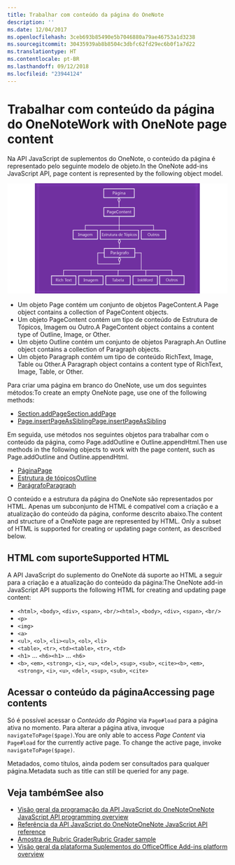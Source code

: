 ```yaml
---
title: Trabalhar com conteúdo da página do OneNote
description: ''
ms.date: 12/04/2017
ms.openlocfilehash: 3ceb693b85490e5b7046880a79ae46753a1d3238
ms.sourcegitcommit: 30435939ab8b8504c3dbfc62fd29ec6b0f1a7d22
ms.translationtype: HT
ms.contentlocale: pt-BR
ms.lasthandoff: 09/12/2018
ms.locfileid: "23944124"
---
```

# <a name="work-with-onenote-page-content"></a><span data-ttu-id="8203d-102">Trabalhar com conteúdo da página do OneNote</span><span class="sxs-lookup"><span data-stu-id="8203d-102">Work with OneNote page content</span></span> 

<span data-ttu-id="8203d-103">Na API JavaScript de suplementos do OneNote, o conteúdo da página é representado pelo seguinte modelo de objeto.</span><span class="sxs-lookup"><span data-stu-id="8203d-103">In the OneNote add-ins JavaScript API, page content is represented by the following object model.</span></span>

  ![Diagrama do modelo de objeto da página do OneNote](../images/one-note-om-page.png)

- <span data-ttu-id="8203d-105">Um objeto Page contém um conjunto de objetos PageContent.</span><span class="sxs-lookup"><span data-stu-id="8203d-105">A Page object contains a collection of PageContent objects.</span></span>
- <span data-ttu-id="8203d-106">Um objeto PageContent contém um tipo de conteúdo de Estrutura de Tópicos, Imagem ou Outro.</span><span class="sxs-lookup"><span data-stu-id="8203d-106">A PageContent object contains a content type of Outline, Image, or Other.</span></span>
- <span data-ttu-id="8203d-107">Um objeto Outline contém um conjunto de objetos Paragraph.</span><span class="sxs-lookup"><span data-stu-id="8203d-107">An Outline object contains a collection of Paragraph objects.</span></span>
- <span data-ttu-id="8203d-108">Um objeto Paragraph contém um tipo de conteúdo RichText, Image, Table ou Other.</span><span class="sxs-lookup"><span data-stu-id="8203d-108">A Paragraph object contains a content type of RichText, Image, Table, or Other.</span></span>

<span data-ttu-id="8203d-109">Para criar uma página em branco do OneNote, use um dos seguintes métodos:</span><span class="sxs-lookup"><span data-stu-id="8203d-109">To create an empty OneNote page, use one of the following methods:</span></span>

- [<span data-ttu-id="8203d-110">Section.addPage</span><span class="sxs-lookup"><span data-stu-id="8203d-110">Section.addPage</span></span>](https://docs.microsoft.com/javascript/api/onenote/onenote.section?view=office-js#addpage-title-)
- [<span data-ttu-id="8203d-111">Page.insertPageAsSibling</span><span class="sxs-lookup"><span data-stu-id="8203d-111">Page.insertPageAsSibling</span></span>](https://docs.microsoft.com/javascript/api/onenote/onenote.section?view=office-js#insertsectionassibling-location--title-)

<span data-ttu-id="8203d-112">Em seguida, use métodos nos seguintes objetos para trabalhar com o conteúdo da página, como Page.addOutline e Outline.appendHtml.</span><span class="sxs-lookup"><span data-stu-id="8203d-112">Then use methods in the following objects to work with the page content, such as Page.addOutline and Outline.appendHtml.</span></span> 

- [<span data-ttu-id="8203d-113">Página</span><span class="sxs-lookup"><span data-stu-id="8203d-113">Page</span></span>](https://docs.microsoft.com/javascript/api/onenote/onenote.page?view=office-js)
- [<span data-ttu-id="8203d-114">Estrutura de tópicos</span><span class="sxs-lookup"><span data-stu-id="8203d-114">Outline</span></span>](https://docs.microsoft.com/javascript/api/onenote/onenote.outline?view=office-js)
- [<span data-ttu-id="8203d-115">Parágrafo</span><span class="sxs-lookup"><span data-stu-id="8203d-115">Paragraph</span></span>](https://docs.microsoft.com/javascript/api/onenote/onenote.paragraph?view=office-js)

<span data-ttu-id="8203d-p101">O conteúdo e a estrutura da página do OneNote são representados por HTML. Apenas um subconjunto de HTML é compatível com a criação e a atualização do conteúdo da página, conforme descrito abaixo.</span><span class="sxs-lookup"><span data-stu-id="8203d-p101">The content and structure of a OneNote page are represented by HTML. Only a subset of HTML is supported for creating or updating page content, as described below.</span></span>

## <a name="supported-html"></a><span data-ttu-id="8203d-118">HTML com suporte</span><span class="sxs-lookup"><span data-stu-id="8203d-118">Supported HTML</span></span>

<span data-ttu-id="8203d-119">A API JavaScript do suplemento do OneNote dá suporte ao HTML a seguir para a criação e a atualização do conteúdo da página:</span><span class="sxs-lookup"><span data-stu-id="8203d-119">The OneNote add-in JavaScript API supports the following HTML for creating and updating page content:</span></span>

- <span data-ttu-id="8203d-120">`<html>`, `<body>`, `<div>`, `<span>`, `<br/>`</span><span class="sxs-lookup"><span data-stu-id="8203d-120">`<html>`, `<body>`, `<div>`, `<span>`, `<br/>`</span></span> 
- `<p>`
- `<img>`
- `<a>`
- <span data-ttu-id="8203d-121">`<ul>`, `<ol>`, `<li>`</span><span class="sxs-lookup"><span data-stu-id="8203d-121">`<ul>`, `<ol>`, `<li>`</span></span> 
- <span data-ttu-id="8203d-122">`<table>`, `<tr>`, `<td>`</span><span class="sxs-lookup"><span data-stu-id="8203d-122">`<table>`, `<tr>`, `<td>`</span></span>
- <span data-ttu-id="8203d-123">`<h1>` ... `<h6>`</span><span class="sxs-lookup"><span data-stu-id="8203d-123">`<h1>` ... `<h6>`</span></span>
- <span data-ttu-id="8203d-124">`<b>`, `<em>`, `<strong>`, `<i>`, `<u>`, `<del>`, `<sup>`, `<sub>`, `<cite>`</span><span class="sxs-lookup"><span data-stu-id="8203d-124">`<b>`, `<em>`, `<strong>`, `<i>`, `<u>`, `<del>`, `<sup>`, `<sub>`, `<cite>`</span></span>

## <a name="accessing-page-contents"></a><span data-ttu-id="8203d-125">Acessar o conteúdo da página</span><span class="sxs-lookup"><span data-stu-id="8203d-125">Accessing page contents</span></span>

<span data-ttu-id="8203d-p102">Só é possível acessar o *Conteúdo da Página* via `Page#load` para a página ativa no momento. Para alterar a página ativa, invoque `navigateToPage($page)`.</span><span class="sxs-lookup"><span data-stu-id="8203d-p102">You are only able to access *Page Content* via `Page#load` for the currently active page. To change the active  page, invoke `navigateToPage($page)`.</span></span>

<span data-ttu-id="8203d-128">Metadados, como títulos, ainda podem ser consultados para qualquer página.</span><span class="sxs-lookup"><span data-stu-id="8203d-128">Metadata such as title can still be queried for any page.</span></span>

## <a name="see-also"></a><span data-ttu-id="8203d-129">Veja também</span><span class="sxs-lookup"><span data-stu-id="8203d-129">See also</span></span>

- [<span data-ttu-id="8203d-130">Visão geral da programação da API JavaScript do OneNote</span><span class="sxs-lookup"><span data-stu-id="8203d-130">OneNote JavaScript API programming overview</span></span>](onenote-add-ins-programming-overview.md)
- [<span data-ttu-id="8203d-131">Referência da API JavaScript do OneNote</span><span class="sxs-lookup"><span data-stu-id="8203d-131">OneNote JavaScript API reference</span></span>](https://docs.microsoft.com/javascript/office/overview/onenote-add-ins-javascript-reference?view=office-js)
- [<span data-ttu-id="8203d-132">Amostra de Rubric Grader</span><span class="sxs-lookup"><span data-stu-id="8203d-132">Rubric Grader sample</span></span>](https://github.com/OfficeDev/OneNote-Add-in-Rubric-Grader)
- [<span data-ttu-id="8203d-133">Visão geral da plataforma Suplementos do Office</span><span class="sxs-lookup"><span data-stu-id="8203d-133">Office Add-ins platform overview</span></span>](../overview/office-add-ins.md)
